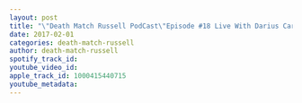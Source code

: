 ```yaml
---
layout: post
title: "\"Death Match Russell PodCast\"Episode #18 Live With Darius Carter Tier1 Champion. JPCW Heads To Brick Nj Elks Lodge Tune In!"
date: 2017-02-01
categories: death-match-russell
author: death-match-russell
spotify_track_id: 
youtube_video_id: 
apple_track_id: 1000415440715
youtube_metadata: 
---
```

